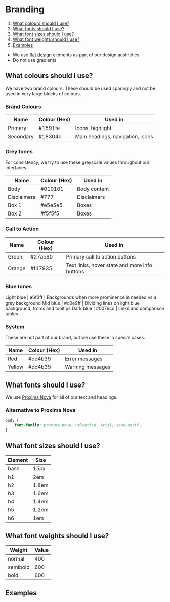 # Branding

1. [What colours should I use?](#colours)
2. [What fonts should I use?](#fonts)
3. [What font sizes should I use?](#sizes)
4. [What font weights should I use?](#weights)
5. [Examples](#examples)

* We use [flat design](http://www.hongkiat.com/blog/flat-design-resources/) elements as part of our design aesthetics
* Do not use gradients

<a name="colours"></a>
## What colours should I use?

We have two brand colours. These should be used sparingly and not be used in very large blocks of colours.

### Brand Colours

Name | Colour (Hex) | Used in
--- | --- | ---
Primary | #1591fe | Icons, highlight
Secondary | #18304b | Main headings, navigation, icons

### Grey tones
For consistency, we try to use these greyscale values throughout our interfaces.

Name | Colour (Hex) | Used in
--- | --- | ---
Body | #010101 | Body content
Disclaimers | #777 | Disclaimers
Box 1 | #e5e5e5 | Boxes
Box 2 | #f5f5f5 | Boxes

### Call to Action

Name | Colour (Hex) | Used in
--- | --- | ---
Green | #27ae60 | Primary call to action buttons
Orange | #f17935 | Text links, hover state and  more info buttons


### Blue tones

Light blue | e6f3ff | Backgrounds when more prominence is needed vs a grey background
Mid blue | #d0e9ff | Dividing lines on light blue background, froms and tooltips 
Dark blue | #0076cc | Links and comparison tables

### System
These are not part of our brand, but we use these in special cases.

Name | Colour (Hex) | Used in
--- | --- | ---
Red | #dd4b39 | Error messages
Yellow | #dd4b39 | Warning messages

<a name="fonts"></a>
## What fonts should I use?

We use [Proxima Nova](http://www.marksimonson.com/fonts/view/proxima-nova) for all of our text and headings.

### Alternative to Proxima Nova
``` css
body {
    font-family: proxima-nova, Helvetica, Arial, sans-serif;
}
```

<a name="sizes"></a>
## What font sizes should I use?

Element | Size
--- | ---
base | 15px
h1 | 2em
h2 | 1.8em
h3 | 1.6em
h4 | 1.4em
h5 | 1.2em
h6 | 1em

<a name="weights"></a>
## What font weights should I use?

Weight | Value
--- | ---
normal | 400
semibold | 600
bold | 600

<a name="examples"></a>
## Examples

